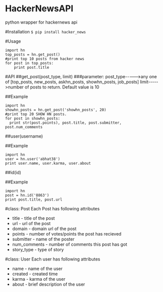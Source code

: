 # HackerNewsAPI
python wrapper for hackernews api

#Installation
`$ pip install hacker_news`

#Usage
```
import hn
top_posts = hn.get_post()
#print top 10 posts from hacker news
for post in top_posts:
    print post.title
 ```
    

#API
##get_post(post_type, limit)
###parameter: 
  post_type----->any one of [top_posts, new_posts, askhn_posts, showhn_posts, job_posts]
  limit----->number of posts to return. Default value is 10

##Example
```
import hn
showhn_posts = hn.get_post('showhn_posts', 20)
#print top 20 SHOW HN posts.
for post in showhn_posts:
  print str(post.points), post.title, post.submitter, post.num_comments
```
  
##user(username)

##Example
```
import hn
user = hn.user('abhat38')
print user.name, user.karma, user.about
```

##id(id)

##Example
```
import hn
post = hn.id('8863')
print post.title, post.url
```

#class: Post
Each Post has following attributes
* title - title of the post
* url - url of the post
* domain - domain url of the post
* points - number of votes/points the post has recieved
* submitter - name of the poster
* num_comments - number of comments this post has got
* story_type - type of story

#class: User
Each user has following attributes
* name - name of the user
* created - created time
* karma - karma of the user
* about - brief description of the user

